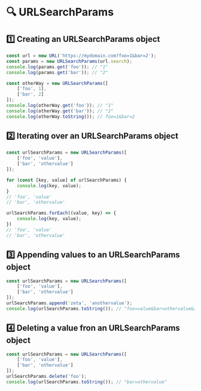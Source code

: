 # 🔍 URLSearchParams

## 1️⃣ Creating an URLSearchParams object

```js
const url = new URL('https://mydomain.com?foo=1&bar=2');
const params = new URLSearchParams(url.search);
console.log(params.get('foo')); // "1"
console.log(params.get('bar')); // "2"

const otherWay = new URLSearchParams([
    ['foo', 1],
    ['bar', 2]
]);
console.log(otherWay.get('foo')); // "1"
console.log(otherWay.get('bar')); // "2"
console.log(otherWay.toString()); // foo=1&bar=2
```

## 2️⃣ Iterating over an URLSearchParams object

```js
const urlSearchParams = new URLSearchParams([
    ['foo', 'value'],
    ['bar', 'othervalue']
]);

for (const [key, value] of urlSearchParams) {
    console.log(key, value);
}
// 'foo', 'value'
// 'bar', 'othervalue'

urlSearchParams.forEach((value, key) => {
    console.log(key, value);
})
// 'foo', 'value'
// 'bar', 'othervalue'
```

## 3️⃣ Appending values to an URLSearchParams object

```js
const urlSearchParams = new URLSearchParams([
    ['foo', 'value'],
    ['bar', 'othervalue']
]);
urlSearchParams.append('zeta', 'anothervalue');
console.log(urlSearchParams.toString()); // "foo=value&bar=othervalue&zeta=anothervalue"
```

## 4️⃣ Deleting a value fron an URLSearchParams object

```js
const urlSearchParams = new URLSearchParams([
    ['foo', 'value'],
    ['bar', 'othervalue']
]);
urlSearchParams.delete('foo');
console.log(urlSearchParams.toString()); // "bar=othervalue"
```
